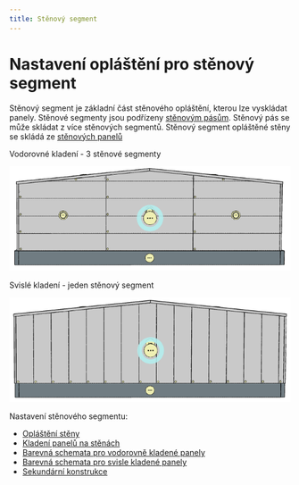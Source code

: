 ```yaml
---
title: Stěnový segment
---
```


# Nastavení opláštění pro stěnový segment

Stěnový segment je základní část stěnového opláštění, kterou lze vyskládat panely. Stěnové segmenty jsou podřízeny [stěnovým pásům](wallStrip.md). Stěnový pás se může skládat z více stěnových segmentů. Stěnový segment opláštěné stěny se skládá ze [stěnových panelů](wallPanel.md)

Vodorovné kladení - 3 stěnové segmenty

![image](img/225303848-584e5d78-5981-44e7-ab26-b65583ad44ba.png)

Svislé kladení - jeden stěnový segment

![image](img/225304030-fe15350d-4bf4-4568-9fe1-a95ffe1b337e.png)

Nastavení stěnového segmentu:

 - [Opláštění stěny](../mainSettings.md)
 - [Kladení panelů na stěnách](../wallOrientation.md)
 - [Barevná schemata pro vodorovně kladené panely](../wallColorSchemeHorizontal.md)
 - [Barevná schemata pro svisle kladené panely](../wallColorSchemeVertical.md)
 - [Sekundární konstrukce](../wallSecondary.md)